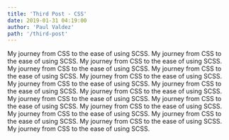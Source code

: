 ```yaml
---
title: 'Third Post - CSS'
date: 2019-01-31 04:19:00
author: 'Paul Valdez'
path: '/third-post'
---
```


My journey from CSS to the ease of using SCSS. My journey from CSS to the ease of using SCSS. My journey from CSS to the ease of using SCSS. My journey from CSS to the ease of using SCSS. My journey from CSS to the ease of using SCSS. My journey from CSS to the ease of using SCSS. My journey from CSS to the ease of using SCSS. My journey from CSS to the ease of using SCSS. My journey from CSS to the ease of using SCSS. My journey from CSS to the ease of using SCSS. My journey from CSS to the ease of using SCSS. My journey from CSS to the ease of using SCSS. My journey from CSS to the ease of using SCSS. My journey from CSS to the ease of using SCSS. My journey from CSS to the ease of using SCSS. My journey from CSS to the ease of using SCSS. 